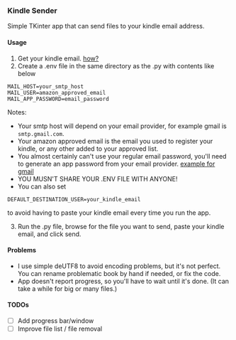 ### Kindle Sender
Simple TKinter app that can send files to your kindle email address.

#### Usage
1. Get your kindle email. [how?](https://www.amazon.com/sendtokindle/email)
2. Create a .env file in the same directory as the .py with contents like below
```env
MAIL_HOST=your_smtp_host
MAIL_USER=amazon_approved_email
MAIL_APP_PASSWORD=email_password
```
Notes:
- Your smtp host will depend on your email provider, for example gmail is `smtp.gmail.com`.
- Your amazon approved email is the email you used to register your kindle, or any other added to your approved list.
- You almost certainly can't use your regular email password, you'll need to generate an app password from your email provider. [example for gmail](https://support.google.com/accounts/answer/185833?hl=en)
- YOU MUSN'T SHARE YOUR .ENV FILE WITH ANYONE!
- You can also set
```env
DEFAULT_DESTINATION_USER=your_kindle_email
```
to avoid having to paste your kindle email every time you run the app.

3. Run the .py file, browse for the file you want to send, paste your kindle email, and click send.

#### Problems
- I use simple deUTF8 to avoid encoding problems, but it's not perfect. You can rename problematic book by hand if needed, or fix the code.
- App doesn't report progress, so you'll have to wait until it's done. (It can take a while for big or many files.)

#### TODOs
- [ ] Add progress bar/window
- [ ] Improve file list / file removal
